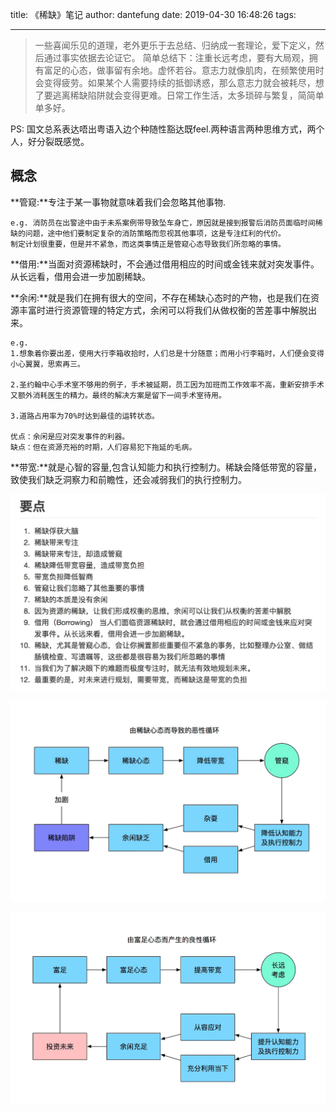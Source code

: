 title: 《稀缺》笔记
author: dantefung
date: 2019-04-30 16:48:26
tags:

---

> 一些喜闻乐见的道理，老外更乐于去总结、归纳成一套理论，爱下定义，然后通过事实依据去论证它。
简单总结下：注重长远考虑，要有大局观，拥有富足的心态，做事留有余地。虚怀若谷。意志力就像肌肉，在频繁使用时会变得疲劳。如果某个人需要持续的抵御诱惑，那么意志力就会被耗尽，想了要逃离稀缺陷阱就会变得更难。日常工作生活，太多琐碎与繁复，简简单单多好。

PS: 国文总系表达唔出粤语入边个种随性豁达既feel.两种语言两种思维方式，两个人，好分裂既感觉。

## 概念
**管窥:**专注于某一事物就意味着我们会忽略其他事物.
```
e.g. 消防员在出警途中由于未系案例带导致坠车身亡，原因就是接到报警后消防员面临时间稀缺的问题，途中他们要制定复杂的消防策略而忽视其他事项，这是专注红利的代价。
制定计划很重要，但是并不紧急，而这类事情正是管窥心态导致我们所忽略的事情。
```

**借用:**当面对资源稀缺时，不会通过借用相应的时间或金钱来就对突发事件。从长远看，借用会进一步加剧稀缺。

**余闲:**就是我们在拥有很大的空间，不存在稀缺心态时的产物，也是我们在资源丰富时进行资源管理的特定方式，余闲可以将我们从做权衡的苦差事中解脱出来。

```
e.g.
1.想象着你要出差，使用大行李箱收拾时，人们总是十分随意；而用小行李箱时，人们便会变得小心翼翼，思索再三。

2.圣约翰中心手术室不够用的例子，手术被延期，员工因为加班而工作效率不高，重新安排手术又额外消耗医生的精力。最终的解决方案是留下一间手术室待用。

3.道路占用率为70%时达到最佳的运转状态。

优点：余闲是应对突发事件的利器。
缺点：但在资源充裕的时期，人们容易犯下拖延的毛病。
```

**带宽:**就是心智的容量,包含认知能力和执行控制力。稀缺会降低带宽的容量，致使我们缺乏洞察力和前瞻性，还会减弱我们的执行控制力。

![upload successful](/images/pasted-31.png)

![upload successful](/images/pasted-32.png)

![upload successful](/images/pasted-33.png)